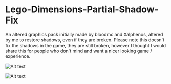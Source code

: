 # Lego-Dimensions-Partial-Shadow-Fix
An altered graphics pack initially made by bloodmc and Xalphenos, altered by me to restore shadows, even if they are broken. Please note this doesn't fix the shadows in the game, they are still broken, however I thought I would share this for people who don't mind and want a nicer looking game / experience.

![Alt text](images/Lego_dimensions_broken.png?raw=true "Unaltered Resolution Graphics Pack")

![Alt text](images/Lego_dimensions_fixed.png?raw=true "Altered Resolution Graphics Pack")
